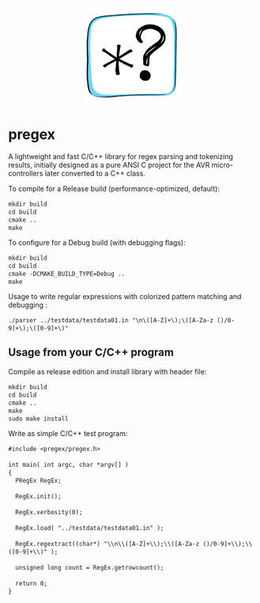 <p align="center">
  <img src="./logo.png" />
</p>

# pregex
A lightweight and fast C/C++ library for regex parsing and tokenizing results, initially designed as a pure ANSI C project for the AVR micro-controllers later converted to a C++ class.

To compile for a Release build (performance-optimized, default):
```
mkdir build
cd build
cmake ..
make
```
To configure for a Debug build (with debugging flags):
```
mkdir build
cd build
cmake -DCMAKE_BUILD_TYPE=Debug ..
make
```
Usage to write regular expressions with colorized pattern matching and debugging :
```
./parser ../testdata/testdata01.in "\n\([A-Z]+\);\([A-Za-z ()/0-9]+\);\([0-9]+\)"
```
## Usage from your C/C++ program
Compile as release edition and install library with header file:
```
mkdir build
cd build
cmake ..
make
sudo make install
```
Write as simple C/C++ test program:
```
#include <pregex/pregex.h>

int main( int argc, char *argv[] )
{
  PRegEx RegEx;
  
  RegEx.init();
  
  RegEx.verbosity(0);
  
  RegEx.load( "../testdata/testdata01.in" );
  
  RegEx.regextract((char*) "\\n\\([A-Z]+\\);\\([A-Za-z ()/0-9]+\\);\\([0-9]+\\)" );

  unsigned long count = RegEx.getrowcount();

  return 0;
}
```
